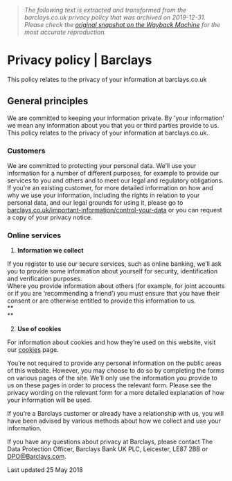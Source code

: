 > *The following text is extracted and transformed from the barclays.co.uk privacy policy that was archived on 2019-12-31. Please check the [original snapshot on the Wayback Machine](https://web.archive.org/web/20191231025351id_/https%3A//www.barclays.co.uk/important-information/privacy-policy) for the most accurate reproduction.*

# Privacy policy | Barclays

This policy relates to the privacy of your information at barclays.co.uk

## General principles

We are committed to keeping your information private. By 'your information' we mean any information about you that you or third parties provide to us. This policy relates to the privacy of your information at barclays.co.uk. 

### Customers

We are committed to protecting your personal data. We’ll use your information for a number of different purposes, for example to provide our services to you and others and to meet our legal and regulatory obligations. If you’re an existing customer, for more detailed information on how and why we use your information, including the rights in relation to your personal data, and our legal grounds for using it, please go to [barclays.co.uk/important-information/control-your-data](https://web.archive.org/important-information/control-your-data/ "Opens in a new window") or you can request a copy of your privacy notice.

### Online services

  1. **Information we collect**

If you register to use our secure services, such as online banking, we’ll ask you to provide some information about yourself for security, identification and verification purposes.  
Where you provide information about others (for example, for joint accounts or if you are ‘recommending a friend’) you must ensure that you have their consent or are otherwise entitled to provide this information to us.  
**  
**

  2. **Use of cookies**

For information about cookies and how they’re used on this website, visit our [cookies](https://web.archive.org/important-information/cookies-policy/ "Opens in a new window") page.




You’re not required to provide any personal information on the public areas of this website. However, you may choose to do so by completing the forms on various pages of the site. We’ll only use the information you provide to us on these pages in order to process the relevant form. Please see the privacy wording on the relevant form for a more detailed explanation of how your information will be used.

If you’re a Barclays customer or already have a relationship with us, you will have been advised by various methods about how we collect and use your information.

If you have any questions about privacy at Barclays, please contact The Data Protection Officer, Barclays Bank UK PLC, Leicester, LE87 2BB or [DPO@Barclays.com](mailto:DPO@Barclays.com).

Last updated 25 May 2018
